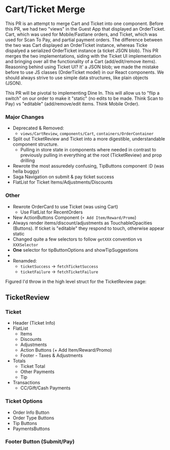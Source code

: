 # Cart/Ticket Merge

This PR is an attempt to merge Cart and Ticket into one component. Before this PR, we had two "views" in the Guest App that displayed an OrderTicket. Cart, which was used for Mobile/Fastlane orders, and Ticket, which was used for Scan To Pay, and partial payment orders. The difference between the two was Cart displayed an OrderTicket instance, whereas Ticke dispalyed a serialized OrderTicket instance (a ticket JSON blob). This PR merges the two implementations, siding with the Ticket UI implementation and bringing over all the functionality of a Cart (add/edit/remove items). Reasoning behind using Ticket UI? It' a JSON blob; we made the mistake before to use JS classes (OrderTicket model) in our React components. We should always strive to use simple data structures, like plain objects (JSON).

This PR will be pivotal to implementing Dine In. This will allow us to "flip a switch" on our order to make it "static" (no edits to be made. Think Scan to Pay) vs "editable" (add/remove/edit items. Think Mobile Order).

### Major Changes
- Deprecated & Removed: 
  - `views/CartReview`, `components/Cart`, `containers/OrderContainer`
- Split out TicketReview and Ticket into a more digestible, understandable component structure. 
  - Pulling in store state in components where needed in contrast to previously pulling in everything at the root (TicketReview) and prop drilling
- Rewrote the most assuredely confusing, TipButtons component :D (was hella buggy)
- Saga Navigation on submit & pay ticket success
- FlatList for Ticket Items/Adjustments/Discounts

  
### Other
- Rewrote OrderCard to use Ticket (was using Cart)
  - Use FlatList for RecentOrders
- New ActionButtons Component (`+ Add Item/Reward/Promo`)
- Always render items/discount/adjustments as TouchableOpacities (Buttons). If ticket is "editable" they respond to touch, otherwise appear static
- Changed quite a few selectors to follow `getXXX` convention vs `XXXSelector`
- **One** selector for tipButtonOptions and showTipSuggestions
- 
- Renamded: 
  - `ticketSuccess` -> `fetchTicketSuccess`
  - `ticketFailure` -> `fetchTicketFailure`
  
  
Figured I'd throw in the high level struct for the TicketReview page:

## TicketReview 

### Ticket
- Header (Ticket Info) 
- FlatList
  - Items
  - Discounts
  - Adjustments
  - Action Buttons (+ Add Item/Reward/Promo)
  - Footer - Taxes & Adjustments 
- Totals
  - Ticket Total
  - Other Payments
  - Tip
- Transactions
  - CC/Gift/Cash Payments

### Ticket Options
  - Order Info Button
  - Order Type Buttons
  - Tip Buttons
  - PaymentsButtons

### Footer Button (Submit/Pay)
